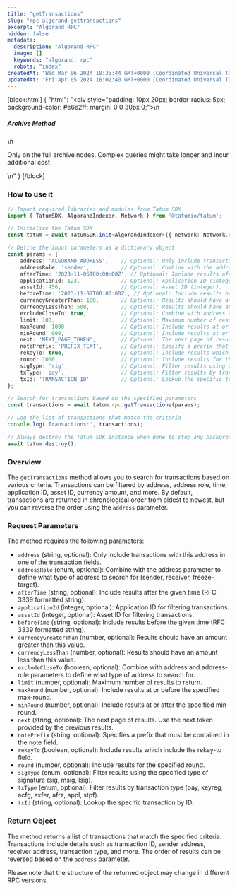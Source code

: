 ```yaml
---
title: "getTransactions"
slug: "rpc-algorand-gettransactions"
excerpt: "Algorand RPC"
hidden: false
metadata: 
  description: "Algorand RPC"
  image: []
  keywords: "algorand, rpc"
  robots: "index"
createdAt: "Wed Mar 06 2024 10:35:44 GMT+0000 (Coordinated Universal Time)"
updatedAt: "Fri Apr 05 2024 16:02:40 GMT+0000 (Coordinated Universal Time)"
---
```

[block:html]
{
  "html": "<div style=\"padding: 10px 20px; border-radius: 5px; background-color: #e6e2ff; margin: 0 0 30px 0;\">\n  <h5>Archive Method</h5>\n  <p>Only on the full archive nodes. Complex queries might take longer and incur additional cost</p>\n</div>"
}
[/block]


### How to use it

```typescript
// Import required libraries and modules from Tatum SDK
import { TatumSDK, AlgorandIndexer, Network } from '@tatumio/tatum';

// Initialize the Tatum SDK
const tatum = await TatumSDK.init<AlgorandIndexer>({ network: Network.ALGORAND_INDEXER });

// Define the input parameters as a dictionary object
const params = {
    address: 'ALGORAND_ADDRESS',    // Optional: Only include transactions with this address in one of the transaction fields (string).
    addressRole: 'sender',          // Optional: Combine with the address parameter to define what type of address to search for (enum: sender, receiver, freeze-target).
    afterTime: '2023-11-06T00:00:00Z', // Optional: Include results after the given time (RFC 3339 formatted string).
    applicationId: 123,             // Optional: Application ID (integer).
    assetId: 456,                   // Optional: Asset ID (integer).
    beforeTime: '2023-11-07T00:00:00Z', // Optional: Include results before the given time (RFC 3339 formatted string).
    currencyGreaterThan: 100,       // Optional: Results should have an amount greater than this value (number).
    currencyLessThan: 500,          // Optional: Results should have an amount less than this value (number).
    excludeCloseTo: true,           // Optional: Combine with address and address-role parameters to define what type of address to search for (boolean).
    limit: 100,                     // Optional: Maximum number of results to return (number).
    maxRound: 1000,                 // Optional: Include results at or before the specified max-round (number).
    minRound: 900,                  // Optional: Include results at or after the specified min-round (number).
    next: 'NEXT_PAGE_TOKEN',        // Optional: The next page of results. Use the next token provided by the previous results (string).
    notePrefix: 'PREFIX_TEXT',      // Optional: Specify a prefix that must be contained in the note field (string).
    rekeyTo: true,                  // Optional: Include results which include the rekey-to field (boolean).
    round: 1000,                    // Optional: Include results for the specified round (number).
    sigType: 'sig',                 // Optional: Filter results using the specified type of signature (enum: sig, msig, lsig).
    txType: 'pay',                  // Optional: Filter results by transaction type (enum: pay, keyreg, acfg, axfer, afrz, appl, stpf).
    txId: 'TRANSACTION_ID'          // Optional: Lookup the specific transaction by ID (string).
};

// Search for transactions based on the specified parameters
const transactions = await tatum.rpc.getTransactions(params);

// Log the list of transactions that match the criteria
console.log('Transactions:', transactions);

// Always destroy the Tatum SDK instance when done to stop any background processes
await tatum.destroy();
```

### Overview

The `getTransactions` method allows you to search for transactions based on various criteria. Transactions can be filtered by address, address role, time, application ID, asset ID, currency amount, and more. By default, transactions are returned in chronological order from oldest to newest, but you can reverse the order using the `address` parameter.

### Request Parameters

The method requires the following parameters:

- `address` (string, optional): Only include transactions with this address in one of the transaction fields.
- `addressRole` (enum, optional): Combine with the address parameter to define what type of address to search for (sender, receiver, freeze-target).
- `afterTime` (string, optional): Include results after the given time (RFC 3339 formatted string).
- `applicationId` (integer, optional): Application ID for filtering transactions.
- `assetId` (integer, optional): Asset ID for filtering transactions.
- `beforeTime` (string, optional): Include results before the given time (RFC 3339 formatted string).
- `currencyGreaterThan` (number, optional): Results should have an amount greater than this value.
- `currencyLessThan` (number, optional): Results should have an amount less than this value.
- `excludeCloseTo` (boolean, optional): Combine with address and address-role parameters to define what type of address to search for.
- `limit` (number, optional): Maximum number of results to return.
- `maxRound` (number, optional): Include results at or before the specified max-round.
- `minRound` (number, optional): Include results at or after the specified min-round.
- `next` (string, optional): The next page of results. Use the next token provided by the previous results.
- `notePrefix` (string, optional): Specifies a prefix that must be contained in the note field.
- `rekeyTo` (boolean, optional): Include results which include the rekey-to field.
- `round` (number, optional): Include results for the specified round.
- `sigType` (enum, optional): Filter results using the specified type of signature (sig, msig, lsig).
- `txType` (enum, optional): Filter results by transaction type (pay, keyreg, acfg, axfer, afrz, appl, stpf).
- `txId` (string, optional): Lookup the specific transaction by ID.

### Return Object

The method returns a list of transactions that match the specified criteria. Transactions include details such as transaction ID, sender address, receiver address, transaction type, and more. The order of results can be reversed based on the `address` parameter.

Please note that the structure of the returned object may change in different RPC versions.

